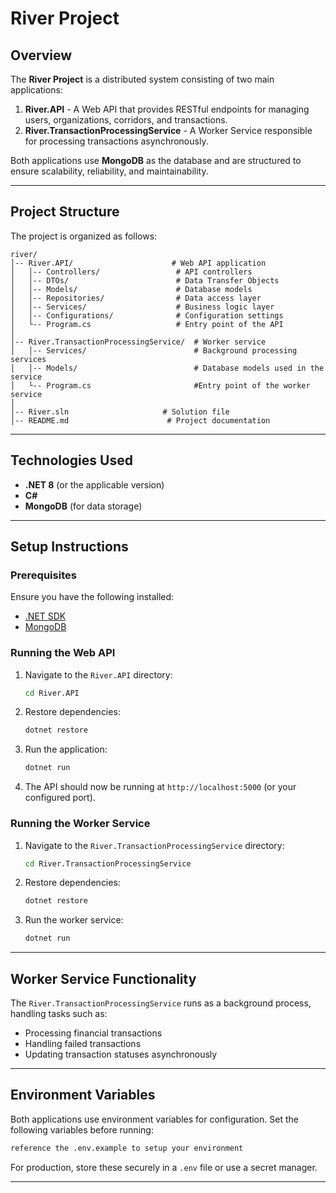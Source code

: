 # River Project

## Overview

The **River Project** is a distributed system consisting of two main applications:

1. **River.API** - A Web API that provides RESTful endpoints for managing users, organizations, corridors, and transactions.
2. **River.TransactionProcessingService** - A Worker Service responsible for processing transactions asynchronously.

Both applications use **MongoDB** as the database and are structured to ensure scalability, reliability, and maintainability.

---

## Project Structure

The project is organized as follows:

```
river/
│-- River.API/                      # Web API application
│   │-- Controllers/                 # API controllers
│   │-- DTOs/                        # Data Transfer Objects
│   │-- Models/                      # Database models
│   │-- Repositories/                # Data access layer
│   │-- Services/                    # Business logic layer
│   │-- Configurations/              # Configuration settings
│   └-- Program.cs                   # Entry point of the API
│
│-- River.TransactionProcessingService/  # Worker service
│   │-- Services/                        # Background processing services
│   │-- Models/                          # Database models used in the service
│   └-- Program.cs                       #Entry point of the worker service
│
│-- River.sln                     # Solution file
│-- README.md                      # Project documentation
```

---

## Technologies Used

- **.NET 8** (or the applicable version)
- **C#**
- **MongoDB** (for data storage)

---

## Setup Instructions

### Prerequisites

Ensure you have the following installed:

- [.NET SDK](https://dotnet.microsoft.com/en-us/download)
- [MongoDB](https://www.mongodb.com/try/download/community)

### Running the Web API

1. Navigate to the `River.API` directory:
   ```sh
   cd River.API
   ```
2. Restore dependencies:
   ```sh
   dotnet restore
   ```
3. Run the application:
   ```sh
   dotnet run
   ```
4. The API should now be running at `http://localhost:5000` (or your configured port).

### Running the Worker Service

1. Navigate to the `River.TransactionProcessingService` directory:
   ```sh
   cd River.TransactionProcessingService
   ```
2. Restore dependencies:
   ```sh
   dotnet restore
   ```
3. Run the worker service:
   ```sh
   dotnet run
   ```

---

## Worker Service Functionality

The `River.TransactionProcessingService` runs as a background process, handling tasks such as:

- Processing financial transactions
- Handling failed transactions
- Updating transaction statuses asynchronously

---

## Environment Variables

Both applications use environment variables for configuration. Set the following variables before running:

```sh
reference the .env.example to setup your environment
```

For production, store these securely in a `.env` file or use a secret manager.

---
